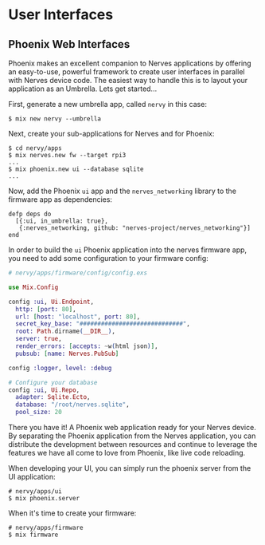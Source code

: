 # User Interfaces

## Phoenix Web Interfaces

Phoenix makes an excellent companion to Nerves applications by offering an easy-to-use, powerful framework to create user interfaces in parallel with Nerves device code. The easiest way to handle this is to layout your application as an Umbrella. Lets get started...

First, generate a new umbrella app, called `nervy` in this case:

```
$ mix new nervy --umbrella
```

Next, create your sub-applications for Nerves and for Phoenix:

```
$ cd nervy/apps
$ mix nerves.new fw --target rpi3
...
$ mix phoenix.new ui --database sqlite
...
```

Now, add the Phoenix `ui` app and the `nerves_networking` library to the firmware app as dependencies:

```
defp deps do
  [{:ui, in_umbrella: true},
   {:nerves_networking, github: "nerves-project/nerves_networking"}]
end
```

In order to build the `ui` Phoenix application into the nerves firmware app, you need to add some configuration to your firmware config:

```elixir
# nervy/apps/firmware/config/config.exs

use Mix.Config

config :ui, Ui.Endpoint,
  http: [port: 80],
  url: [host: "localhost", port: 80],
  secret_key_base: "#############################",
  root: Path.dirname(__DIR__),
  server: true,
  render_errors: [accepts: ~w(html json)],
  pubsub: [name: Nerves.PubSub]

config :logger, level: :debug

# Configure your database
config :ui, Ui.Repo,
  adapter: Sqlite.Ecto,
  database: "/root/nerves.sqlite",
  pool_size: 20
```

There you have it! A Phoenix web application ready for your Nerves device. By separating the Phoenix application from the Nerves application, you can distribute the development between resources and continue to leverage the features we have all come to love from Phoenix, like live code reloading.

When developing your UI, you can simply run the phoenix server from the UI application:

```
# nervy/apps/ui
$ mix phoenix.server
```

When it's time to create your firmware:
```
# nervy/apps/firmware
$ mix firmware
```
